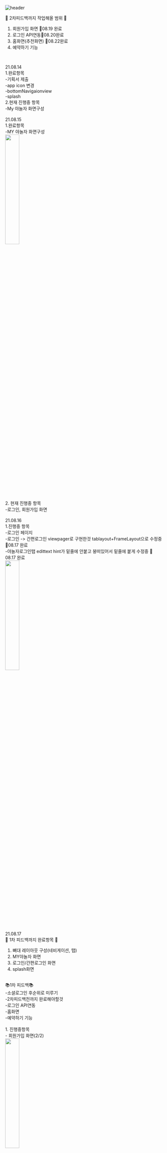![header](https://capsule-render.vercel.app/api?type=waving&color=auto&height=250&section=header&text=야놀자%20개발일지_luna&fontSize=60&fontAlign=50&fontColor=FFFFFF)

📍 2차피드백까지 작업해올 범위 📍<br>
1. 회원가입 화면 🥕08.19 완료
2. 로그인 API연동🥕08.20완료
3. 홈화면(추천화면) 🥕08.22완료
4. 예약하기 기능<br>
<br>

21.08.14<br>
1.완료항목 <br>
-기획서 제출 <br>
-app icon 변경 <br>
-bottomNavigaionview<br>
-splash<br>
2.현재 진행중 항목<br>
-My 야놀자 화면구성 <br>
<br>
21.08.15<br>
1.완료항목 <br>
-MY 야놀자 화면구성<br>
<img width="30%" src="https://user-images.githubusercontent.com/75536654/129481813-cf57aba3-058b-4a94-8fa1-5f6cdd59a908.gif"/><br>
2. 현재 진행중 항목<br>
-로그인, 회원가입 화면<br>
<br>
21.08.16<br>
1.진행중 항목<br>
-로그인 페이지<br>
-로그인 -> 간편로그인 viewpager로 구현한것 tablayout+FrameLayout으로 수정중 🍕08.17 완료<br> 
-야놀자로그인탭 edittext hint가 밑줄에 안붙고 붕떠있어서 밑줄에 붙게 수정중 🍕08.17 완료<br> 
<img width="30%" src="https://user-images.githubusercontent.com/75536654/129576952-edd89b85-6591-4795-9263-03d73d901bc8.gif"/><br>
<br>
21.08.17<br>
📍 1차 피드백까지 완료항목 📍<br>
1. 뼈대 레이아웃 구성(네비게이션, 탭)
2. MY야놀자 화면
3. 로그인/간편로그인 화면
4. splash화면<br>
<br>
📚1차 피드백📚<br>
-소셜로그인 후순위로 미루기<br>
-2차피드백전까지 완료해야할것<br>
-로그인 API연동<br>
-홈화면<br>
-예약하기 기능<br>
<br>
1. 진행중항목 <br>
- 회원가입 화면(2/2)<br>
<img width="30%" src="https://user-images.githubusercontent.com/75536654/129744430-da8a8bdc-274e-4147-aef4-a403a89e1812.gif"/><br>
<br>
21.08.18<br>
1.진행중항목<br>
- 회원가입화면<br>
- 전체동의 체크부분이 안돼서 방법 찾는중 🥕08.19 완료<br> 
<img width="30%" src="https://user-images.githubusercontent.com/75536654/129917825-8d176a6f-1aa2-4e60-ae29-3c08104feb78.gif"/><br>
<br>
21.08.19<br>
1.완료항목<br>
- 회원가입 화면<br>
- 비밀번호 입력란 error 커스텀으로 수정<br>
2.진행중항목<br>
-로그인API<br> 
-홈화면<br>
<img width="30%" src="https://user-images.githubusercontent.com/75536654/130085897-f7b27718-cb51-40e1-a485-4b275e4efacf.gif"/><br>
<br>
21.08.20<br>
1.완료항목<br>
-로그인API<br>
-추천화면에서 광고배너 1.5초주기로 넘어가게 구성<br>
2.진행중항목<br>
-추천화면<br>(70%)
<img width="30%" src="https://user-images.githubusercontent.com/75536654/130236441-48949f6b-0c51-4362-a9ff-69ca64f2c617.gif"/><br>
<br>
21.08.21<br>
1.완료항목<br>
-로그인API연동후 마이페이지 화면 바뀌게<br>
2.진행중항목<br>
-추천화면🥕08.22 완료<br> 
-Tab레이아웃 아이템 사이 margin 주는법 찾는중 🧨08.22 찾아본 모든방법 다 써봐도 안돼서 포기 <br> 
<로그인 후 마이페이지 변경되는 화면><br>
<img width="30%" src="https://user-images.githubusercontent.com/75536654/130333257-3d1a785a-9c50-46ee-b52a-02224a3800f0.gif"/><br>
<br>
21.08.22<br>
1.완료항목<br>
-추천화면<br>
2.진행중항목<br>
-회원가입할때 휴대폰번호인증(API오류 기다리는중)<br> 🥕08.23완료
-국내숙소 최근 본 상품의 연관상품<br>
-국내숙소 (40%)<br>
-지역 탭(10%)<br>
<추천 완성><br>
<img width="30%" src="https://user-images.githubusercontent.com/75536654/130354278-450fb9ed-f2d6-4da8-9b9b-fc75a31cd3a1.gif"/><br>
<국내숙소 진행상황><br>
<img width="30%" src="https://user-images.githubusercontent.com/75536654/130354294-27bd70ca-6fcb-4dbb-9381-94bbc10d3f8f.gif"/><br>
<br>
1.완료항목<br>
-회원가입할때 휴대폰번호인증<br>
2.진행중항목<br>
-검색창<br>
<인증번호><br>
<img width="30%" src="https://user-images.githubusercontent.com/75536654/130464367-8460ce73-0aed-4484-99ae-039eb0658fd2.jpg"/><br>
<img width="30%" src="https://user-images.githubusercontent.com/75536654/130464799-3d5a8db0-777f-4ce1-a639-3f4c398cdc6a.gif"/><br>






